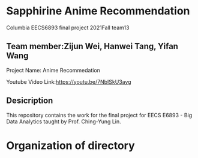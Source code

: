 # Sapphirine Anime Recommendation
Columbia EECS6893 final project 2021Fall team13

## Team member:Zijun Wei, Hanwei Tang, Yifan Wang

Project Name: Anime Recommedation

Youtube Video Link:https://youtu.be/7NbISkU3ayg

## Desicription
This repository contains the work for the final project for EECS E6893 - Big Data Analytics taught by Prof. Ching-Yung Lin.

# Organization of directory
```
